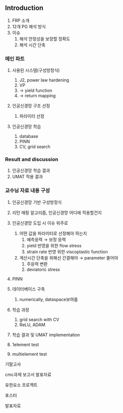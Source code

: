 ## Introduction

1. FRP 소개
2. 12개 PG 해석 방식
3. 이슈
    1. 해석 안정성을 보장할 정확도
    2. 해석 시간 단축

  

### 메인 파트

1. 사용된 시스템(구성방정식)
    1. J2, power law hardening
    2. VP
    3. → yield function
    4. → return mapping
2. 인공신경망 구조 선정
    1. 파라미터 선정
    
3. 인공신경망 학습
    1. database
    2. PINN
    3. CV, grid search

  

### Result and discussion

1. 인공신경망 학습 결과
2. UMAT 적용 결과

  

  

  

  

  

  

### 교수님 자료 내용 구성

  

1. 인공신경망 기반 구성방정식
2. 리턴 매핑 알고리즘, 인공신경망 어디에 적용할건지
3. 인공신경망 도입 시 이슈 위주로
    1. 어떤 값을 파라미터로 선정해야 하는지
        1. 예측응력 → 보정 응력
        2. yield 반영을 위한 flow stress
        3. strain rate 반영 위한 viscoplastic function
    2. 계산시간 단축을 위해선 간결해야 → parameter 줄어야
        1. 주응력 변환
        2. deviatoric stress
        
4. PINN
5. 데이터베이스 구축
    1. numerically, dataspace보여줌
6. 학습 과정
    1. grid search with CV
    2. ReLU, ADAM
7. 학습 결과 및 UMAT implementation
8. 1element test
9. multielement test

  

기말고사

cmc과제 보고서 발표자료

유한요소 프로젝트

포스터

발표자료